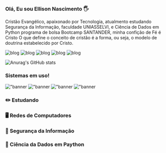 

### Olá, Eu sou Ellison Nascimento 🖐️

Cristão Evangélico, apaixonado por Tecnologia, atualmento estudando Segurança da Informação, faculdade UNIASSELVI, e Ciência de Dados em Python programa de bolsa Bootcamp SANTANDER, minha confição de Fé é Cristo O que define o conceito de cristão é a forma, ou seja, o modelo de doutrina estabelecido por Cristo. 



![blog](https://img.shields.io/badge/Telegram-2CA5E0?style=for-the-badge&logo=telegram&logoColor=white)
![blog](https://img.shields.io/badge/Discord-7289DA?style=for-the-badge&logo=discord&logoColor=white)
![blog](https://img.shields.io/badge/Facebook-1877F2?style=for-the-badge&logo=facebook&logoColor=white)
![blog](https://img.shields.io/badge/Instagram-E4405F?style=for-the-badge&logo=instagram&logoColor=white)
![blog](https://img.shields.io/badge/LinkedIn-0077B5?style=for-the-badge&logo=linkedin&logoColor=white)





![Anurag's GitHub stats](https://github-readme-stats.vercel.app/api?username=Ellisomm&show_icons=true&bg_color=000000)


### Sistemas em uso!

!["banner](https://img.shields.io/badge/Linux-FCC624?style=for-the-badge&logo=linux&logoColor=black)
!["banner](https://img.shields.io/badge/Windows-0078D6?style=for-the-badge&logo=windows&logoColor=white)
!["banner](https://img.shields.io/badge/dev.to-0A0A0A?style=for-the-badge&logo=devdotto&logoColor=white)
!["banner](https://img.shields.io/badge/Python-14354C?style=for-the-badge&logo=python&logoColor=white)


### ✏️      Estudando
<div>


### 🖥️ Redes de Computadores

### 🔏 Segurança da Informação

### 🔬 Ciência da Dados em Paython
